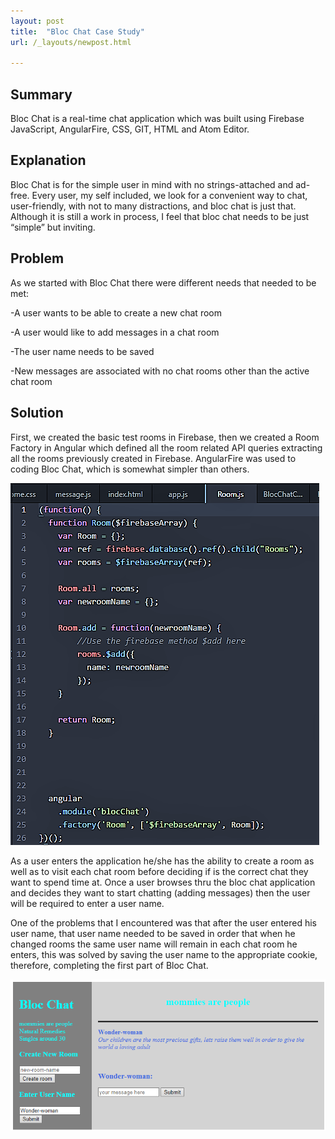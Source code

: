 ```yaml
---
layout: post
title:  "Bloc Chat Case Study"
url: /_layouts/newpost.html

---
```


## Summary

Bloc Chat is a real-time chat application which was built using Firebase JavaScript, AngularFire, CSS, GIT, HTML and Atom Editor.

## Explanation
Bloc Chat is for the simple user in mind with no strings-attached and ad-free.
Every user, my self included, we look for a convenient way to chat,
user-friendly, with not to many distractions, and bloc chat is just that.
Although it is still a work in process, I feel that bloc chat needs to be
just “simple” but inviting.

## Problem
As we started with Bloc Chat there were different needs that needed to be met:

-A user wants to be able to create a new chat room

-A user would like to add messages in a chat room

-The user name needs to be saved

-New messages are associated with no chat rooms other than the active chat room

## Solution
First, we created the basic test rooms in Firebase, then we created a Room Factory
in Angular which defined all the room related API queries extracting all
the rooms previously created in Firebase. AngularFire was used to coding Bloc Chat,
which is somewhat simpler than others.

![Bloc Chat Code](/images/BlocChatCodeReady.png)

As a user enters the application he/she has the ability to create a room as well as
to visit each chat room before deciding if is the correct chat they want to spend time at. Once a user browses thru the bloc chat application and decides they want to start chatting
(adding messages) then the user will be required to enter a user name.


One of the problems that I encountered was that after the user entered his user name,
that user name needed to be saved in order that when he changed rooms the same user name
will remain in each chat room he enters, this was solved by saving the user name
to the appropriate cookie, therefore, completing the first part of Bloc Chat.

![Bloc Chat screenshot](/images/BlocChatReady.png)
